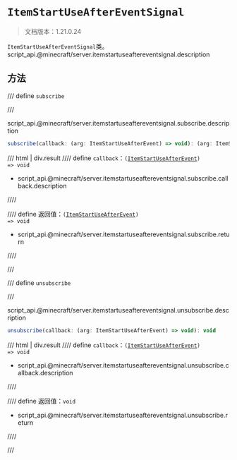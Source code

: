 # `ItemStartUseAfterEventSignal`

> 文档版本：1.21.0.24

`ItemStartUseAfterEventSignal`类。script_api.@minecraft/server.itemstartuseaftereventsignal.description

## 方法

/// define
`subscribe`


///

script_api.@minecraft/server.itemstartuseaftereventsignal.subscribe.description

```js
subscribe(callback: (arg: ItemStartUseAfterEvent) => void): (arg: ItemStartUseAfterEvent) => void
```

/// html | div.result
//// define
`callback`：<code>(<a href="../itemstartuseafterevent/">ItemStartUseAfterEvent</a>) =&gt; void</code>

- script_api.@minecraft/server.itemstartuseaftereventsignal.subscribe.callback.description


////

//// define
返回值：<code>(<a href="../itemstartuseafterevent/">ItemStartUseAfterEvent</a>) =&gt; void</code>

- script_api.@minecraft/server.itemstartuseaftereventsignal.subscribe.return


////

///


/// define
`unsubscribe`


///

script_api.@minecraft/server.itemstartuseaftereventsignal.unsubscribe.description

```js
unsubscribe(callback: (arg: ItemStartUseAfterEvent) => void): void
```

/// html | div.result
//// define
`callback`：<code>(<a href="../itemstartuseafterevent/">ItemStartUseAfterEvent</a>) =&gt; void</code>

- script_api.@minecraft/server.itemstartuseaftereventsignal.unsubscribe.callback.description


////

//// define
返回值：`void`

- script_api.@minecraft/server.itemstartuseaftereventsignal.unsubscribe.return


////

///

